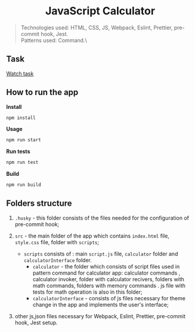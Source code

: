 <h1 align="center">JavaScript Calculator</h1>

> Technologies used: HTML, CSS, JS, Webpack, Eslint, Prettier, pre-commit hook, Jest.\
> Patterns used: Command.\

## Task

<a target="_blank" href="https://drive.google.com/file/d/15jVnBPXaZrjs99KOUxp4TGq6Inau6xq_/view?pli=1">Watch task</a>

## How to run the app

**Install**

```sh
npm install
```

**Usage**

```sh
npm run start
```

**Run tests**

```sh
npm run test
```

**Build**

```sh
npm run build
```

## Folders structure

1. `.husky` - this folder consists of the files needed for the configuration of pre-commit hook;

2. `src` - the main folder of the app which contains `index.html` file, `style.css` file, folder with `scripts`;
   - `scripts` consists of : main `script.js` file, `calculator` folder and `calculatorInterface` folder.
      - `calculator` - the folder which consists of script files used in pattern command for calculator app: calculator commands , calculator invoker, folder with calculator recivers, folders with math commands, folders with memory commands . js file with tests for math operation is also in this folder;
      - `calculatorInterface` - consists of js files necessary for theme change in the app and implements the user's interface;

3. other js,json files necessary for Webpack, Eslint, Prettier, pre-commit hook, Jest setup.

